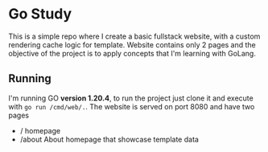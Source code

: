 # Go Study 
This is a simple repo where I create a basic fullstack website, with a custom rendering cache logic for template. Website contains only 2 pages and the objective of the project is to apply concepts that I'm learning with GoLang.

## Running
I'm running GO **version 1.20.4**, to run the project just clone it and execute with ``go run /cmd/web/.``. The website is served on port 8080 and have two pages
- / homepage
- /about About homepage that showcase template data

